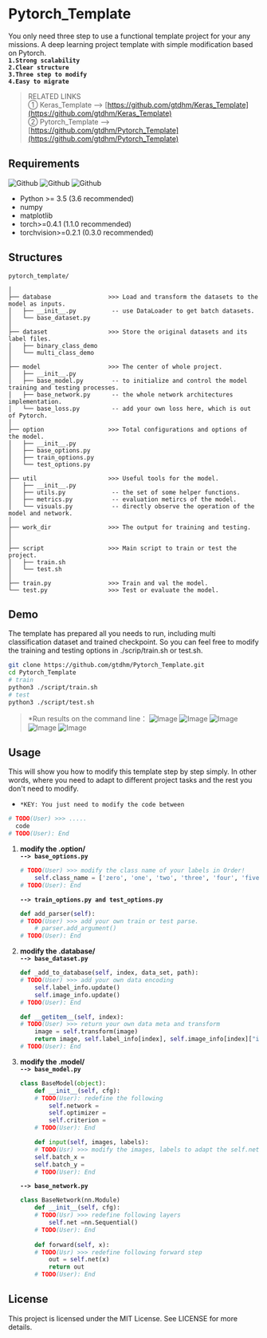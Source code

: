 # Pytorch_Template
You only need three step to use a functional template project for your any missions. A deep learning project template with simple modification based on Pytorch.  
**`1.Strong scalability`**  
**`2.Clear structure`**  
**`3.Three step to modify`**  
**`4.Easy to migrate`**   

>RELATED LINKS  
>① Keras_Template --> [https://github.com/gtdhm/Keras_Template](https://github.com/gtdhm/Keras_Template)   
>② Pytorch_Template --> [https://github.com/gtdhm/Pytorch_Template](https://github.com/gtdhm/Pytorch_Template) 

## Requirements
![Github](https://img.shields.io/badge/python-v3.6-blue.svg?style=for-the-badge&logo=python)
![Github](https://img.shields.io/badge/Pytorch-v0.4.1-orange.svg?style=for-the-badge&logo=Pytorch)
![Github](https://img.shields.io/badge/Torchvision-v0.2.1-11B48A.svg?style=for-the-badge&logo=Vine)
* Python >= 3.5 (3.6 recommended)
* numpy
* matplotlib
* torch>=0.4.1 (1.1.0 recommended)
* torchvision>=0.2.1 (0.3.0 recommended)

## Structures
```
pytorch_template/

│
├── database                >>> Load and transform the datasets to the model as inputs.
│   ├── __init__.py          -- use DataLoader to get batch datasets.
│   └── base_dataset.py
│
├── dataset                 >>> Store the original datasets and its label files.
│   ├── binary_class_demo
│   └── multi_class_demo
│
├── model                   >>> The center of whole project.
│   ├── __init__.py
│   ├── base_model.py        -- to initialize and control the model training and testing processes.
│   ├── base_network.py      -- the whole network architectures implementation.
│   └── base_loss.py         -- add your own loss here, which is out of Pytorch.
│
├── option                  >>> Total configurations and options of the model.
│   ├── __init__.py        
│   ├── base_options.py
│   ├── train_options.py
│   └── test_options.py   
│
├── util                    >>> Useful tools for the model.
│   ├── __init__.py 
│   ├── utils.py             -- the set of some helper functions.
│   ├── metrics.py           -- evaluation metircs of the model.
│   └── visuals.py           -- directly observe the operation of the model and network.
│   
├── work_dir                >>> The output for training and testing.
│         
│
├── script                  >>> Main script to train or test the project.
│   ├── train.sh
│   └── test.sh
│
├── train.py                >>> Train and val the model.
└── test.py                 >>> Test or evaluate the model.
```
## Demo
The template has prepared all you needs to run, including multi classification dataset and trained checkpoint. So you can feel free to modify the training and testing options in ./scrip/train.sh or test.sh.
```Bash
git clone https://github.com/gtdhm/Pytorch_Template.git
cd Pytorch_Template
# train
python3 ./script/train.sh
# test
python3 ./script/test.sh
```
>*Run results on the command line：
![Image](./work_dir/a.jpg)
![Image](./work_dir/b.jpg)
![Image](./work_dir/c.jpg)
![Image](./work_dir/e.jpg)
![Image](./work_dir/f.jpg)
## Usage
This will show you how to modify this template step by step simply. In other words, where you need to adapt to different project tasks and the rest you don't need to modify. 
- `*KEY: You just need to modify the code between`
```Python
# TODO(User) >>> ..... 
  code 
# TODO(User): End
```
 1. **modify the .option/**  
    **`--> base_options.py`**
    ```Python
    # TODO(User) >>> modify the class name of your labels in Order!
        self.class_name = ['zero', 'one', 'two', 'three', 'four', 'five']
    # TODO(User): End
    ```
    **`--> train_options.py and test_options.py`**
    ```Python
    def add_parser(self):
    # TODO(User) >>> add your own train or test parse.
        # parser.add_argument()
    # TODO(User): End
    ```
 2. **modify the .database/**  
    **`--> base_dataset.py`**  
    ```Python
    def _add_to_database(self, index, data_set, path):
    # TODO(User) >>> add your own data encoding
        self.label_info.update()
        self.image_info.update()
    # TODO(User): End
    
    def __getitem__(self, index):
    # TODO(User) >>> return your own data meta and transform
        image = self.transform(image)
        return image, self.label_info[index], self.image_info[index]["image_name"]
    # TODO(User): End
    ```
 3. **modify the .model/**  
    **`--> base_model.py`**  
    ```Python
    class BaseModel(object):
        def __init__(self, cfg):
        # TODO(User): redefine the following
            self.network = 
            self.optimizer =
            self.criterion = 
        # TODO(User): End
    
        def input(self, images, labels):
        # TODO(Usr) >>> modify the images, labels to adapt the self.network input
        self.batch_x = 
        self.batch_y = 
        # TODO(User): End
    ```
    **`--> base_network.py`**  
    ```Python
    class BaseNetwork(nn.Module)
        def __init__(self, cfg):
        # TODO(Usr) >>> redefine following layers
            self.net =nn.Sequential()
        # TODO(User): End
        
        def forward(self, x):
        # TODO(Usr) >>> redefine following forward step
            out = self.net(x)
            return out
        # TODO(User): End
    ```
## License
This project is licensed under the MIT License. See  LICENSE for more details.
